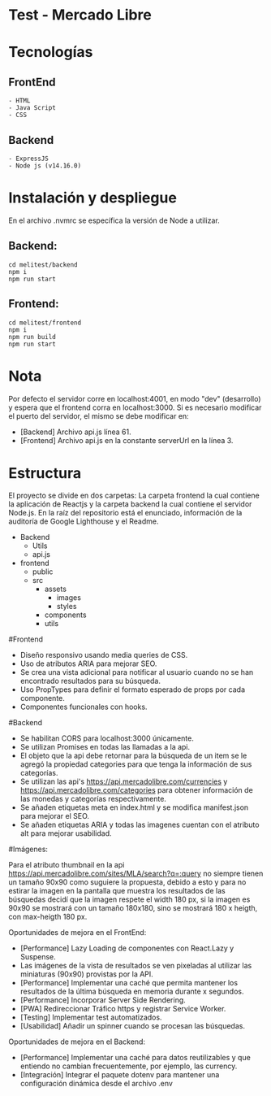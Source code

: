 # Test - Mercado Libre

# Tecnologías
## FrontEnd
    - HTML
    - Java Script
    - CSS
## Backend 
    - ExpressJS
    - Node js (v14.16.0)

# Instalación y despliegue

En el archivo .nvmrc se específica la versión de Node a utilizar.

## Backend:
    cd melitest/backend 
    npm i
    npm run start


## Frontend:
    cd melitest/frontend
    npm i
    npm run build
    npm run start

# Nota

Por defecto el servidor corre en localhost:4001, en modo "dev" (desarrollo) y espera que el frontend corra en localhost:3000.
Si es necesario modificar el puerto del servidor, el mismo se debe modificar en:
- [Backend] Archivo api.js línea 61.
- [Frontend] Archivo api.js en la constante serverUrl en la línea 3.

# Estructura

El proyecto se divide en dos carpetas: La carpeta frontend la cual contiene la aplicación de Reactjs y la carpeta backend la cual contiene el servidor Node.js.
En la raíz del repositorio está el enunciado, información de la auditoría de Google Lighthouse y el Readme.

- Backend
   - Utils
   - api.js
- frontend
  - public
  - src
    - assets
      - images
      - styles
    - components
    - utils

#Frontend
 - Diseño responsivo usando media queries de CSS.
 - Uso de atributos ARIA para mejorar SEO.
 - Se crea una vista adicional para notificar al usuario cuando no se han encontrado resultados para su búsqueda.
 - Uso PropTypes para definir el formato esperado de props por cada componente.
 - Componentes funcionales con hooks.

#Backend
 - Se habilitan CORS para localhost:3000 únicamente.
 - Se utilizan Promises en todas las llamadas a la api.
 - El objeto que la api debe retornar para la búsqueda de un item se le agregó la propiedad categories para que tenga la información de sus categorías.
 - Se utilizan las api's https://api.mercadolibre.com/currencies y https://api.mercadolibre.com/categories para obtener información de las monedas y categorías respectivamente.
 - Se añaden etiquetas meta en index.html y se modifica manifest.json para mejorar el SEO.
 - Se añaden etiquetas ARIA y todas las imagenes cuentan con el atributo alt para mejorar usabilidad.

#Imágenes:

Para el atributo thumbnail en la api https://api.mercadolibre.com/sites/MLA/search?q=:query no siempre tienen un tamaño 90x90 como suguiere la propuesta, debido a esto y para no estirar la imagen en la pantalla que muestra los resultados de las búsquedas decidí que la imagen respete el width 180 px, si la imagen es 90x90 
se mostrará con un tamaño 180x180, sino se mostrará 180 x heigth, con max-heigth 180 px.


 Oportunidades de mejora en el FrontEnd:
 - [Performance] Lazy Loading de componentes con React.Lazy y Suspense.
 - Las imágenes de la vista de resultados se ven pixeladas al utilizar las miniaturas (90x90) provistas por la API. 
 - [Performance] Implementar una caché que permita mantener los resultados de la última búsqueda en memoria durante x segundos.
 - [Performance] Incorporar Server Side Rendering.
 - [PWA] Redireccionar Tráfico https y registrar Service Worker.
 - [Testing] Implementar test automatizados.
 - [Usabilidad] Añadir un spinner cuando se procesan las búsquedas.

 Oportunidades de mejora en el Backend:
 - [Performance] Implementar una caché para datos reutilizables y que entiendo no cambian frecuentemente, por ejemplo, las currency.
 - [Integración] Integrar el paquete dotenv para mantener una configuración dinámica desde el archivo .env
